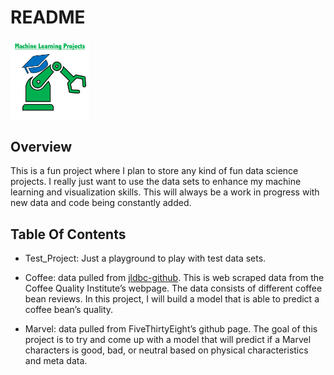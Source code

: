 README
================

<img src="misc/pic2.png" alt="banner" align="center" width = "25%" height="25%"/>

## Overview

This is a fun project where I plan to store any kind of fun data science
projects. I really just want to use the data sets to enhance my machine
learning and visualization skills. This will always be a work in
progress with new data and code being constantly added.

## Table Of Contents

-   Test\_Project: Just a playground to play with test data sets.

-   Coffee: data pulled from
    [jldbc-github](https://github.com/jldbc/coffee-quality-database).
    This is web scraped data from the Coffee Quality Institute’s
    webpage. The data consists of different coffee bean reviews. In this
    project, I will build a model that is able to predict a coffee
    bean’s quality.

-   Marvel: data pulled from FiveThirtyEight’s github page. The goal of
    this project is to try and come up with a model that will predict if
    a Marvel characters is good, bad, or neutral based on physical
    characteristics and meta data.
